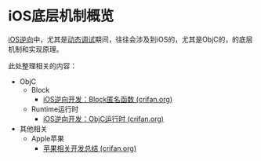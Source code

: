 # iOS底层机制概览

[iOS逆向](http://book.crifan.org/books/ios_reverse_dev/website)中，尤其是[动态调试](http://book.crifan.org/books/ios_re_dynamic_debug/website)期间，往往会涉及到iOS的，尤其是ObjC的，的底层机制和实现原理。

此处整理相关的内容：

* ObjC
  * Block
    * [iOS逆向开发：Block匿名函数 (crifan.org)](https://book.crifan.org/books/ios_re_objc_block/website/)
  * Runtime运行时
    * [iOS逆向开发：ObjC运行时 (crifan.org)](https://book.crifan.org/books/ios_re_objc_runtime/website/)
* 其他相关
  * Apple苹果
    * [苹果相关开发总结 (crifan.org)](https://book.crifan.org/books/apple_develop_summary/website/)
